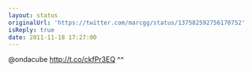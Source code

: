 ```yaml
---
layout: status
originalUrl: 'https://twitter.com/marcgg/status/137582592756170752'
isReply: true
date: 2011-11-18 17:27:00
---
```


@ondacube http://t.co/ckfPr3EQ ^^
